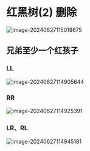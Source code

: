 # 红黑树(2)  删除

![image-20240627115018675](https://yzfzzz.oss-cn-shenzhen.aliyuncs.com/image/image-20240627115018675.png)

## 兄弟至少一个红孩子

### LL

![image-20240627114905644](https://yzfzzz.oss-cn-shenzhen.aliyuncs.com/image/image-20240627114905644.png)

### RR

![image-20240627114925391](https://yzfzzz.oss-cn-shenzhen.aliyuncs.com/image/image-20240627114925391.png)

### LR、RL

![image-20240627114945181](https://yzfzzz.oss-cn-shenzhen.aliyuncs.com/image/image-20240627114945181.png)



